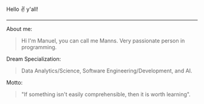 Hello :v: y'all!
***
About me:
>  Hi I'm Manuel, you can call me Manns. Very passionate person in programming.

Dream Specialization:
> Data Analytics/Science, Software Engineering/Development, and AI. 

Motto:
> "If something isn't easily comprehensible, then it is worth learning".
